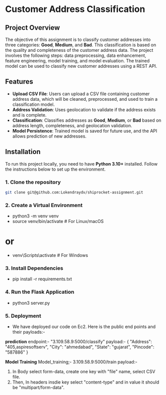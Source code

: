 # Customer Address Classification

## Project Overview

The objective of this assignment is to classify customer addresses into three categories: **Good**, **Medium**, and **Bad**. This classification is based on the quality and completeness of the customer address data. The project involves the following steps: data preprocessing, data enhancement, feature engineering, model training, and model evaluation. The trained model can be used to classify new customer addresses using a REST API.


## Features

- **Upload CSV File**: Users can upload a CSV file containing customer address data, which will be cleaned, preprocessed, and used to train a classification model.
- **Address Validation**: Uses geolocation to validate if the address exists and is complete.
- **Classification**: Classifies addresses as **Good**, **Medium**, or **Bad** based on address length, completeness, and geolocation validation.
- **Model Persistence**: Trained model is saved for future use, and the API allows prediction of new addresses.

## Installation

To run this project locally, you need to have **Python 3.10+** installed. Follow the instructions below to set up the environment.

### 1. Clone the repository

```bash
git clone git@github.com:Lokendraydv/shiprocket-assignment.git
```

### 2. Create a Virtual Environment

- python3 -m venv venv
- source venv/bin/activate   # For Linux/macOS
# or
- venv\Scripts\activate      # For Windows

### 3. Install Dependencies
- pip install -r requirements.txt


### 4. Run the Flask Application
- python3 server.py

### 5. Deployment
- We have deployed our code on Ec2.
Here is the public end points and their payloads:-

**prediction**
endpoint:- "3.109.58.9:5000/classify" 
payload:- 
{
    "Address": "405,aspiresoftserv",
    "City": "ahmedabad",
    "State": "gujarat",
    "Pincode": "587886"
}

**Model Training**
Model_training;- 3.109.58.9:5000/train
payload:- 
1. In Body select form-data, create one key with "file" name, select CSV file.
2. Then, In headers insdie key select "content-type" and in value it should be "multipart/form-data".